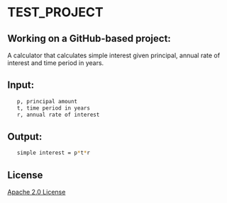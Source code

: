 # TEST_PROJECT
## Working on a GitHub-based project:

A calculator that calculates simple interest given principal, annual rate of interest and time period in years.

## Input:
```bash
   p, principal amount
   t, time period in years
   r, annual rate of interest
```
## Output:
```bash
   simple interest = p*t*r
```
## License

[Apache 2.0 License](http://www.apache.org/licenses/LICENSE-2.0)
